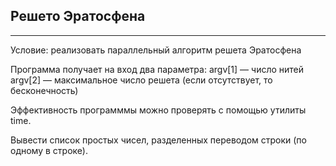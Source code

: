 ## Решето Эратосфена
---
Условие: реализовать параллельный алгоритм решета Эратосфена 

Программа получает на вход два параметра:
argv[1] — число нитей
argv[2] — максимальное число решета (если отсутствует, то бесконечность)

Эффективность программмы можно проверять с помощью утилиты time.

Вывести список простых чисел, разделенных переводом строки (по одному в строке).
